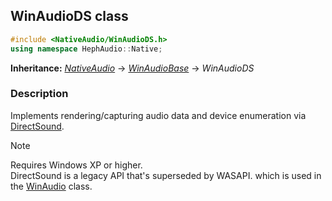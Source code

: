 ## WinAudioDS class
```c++
#include <NativeAudio/WinAudioDS.h>
using namespace HephAudio::Native;
```
**Inheritance:** *[NativeAudio](/docs/HephAudio/NativeAudio/NativeAudio.md)* -> *[WinAudioBase](/docs/HephAudio/NativeAudio/WinAudioBase.md)* -> *WinAudioDS*

### Description
Implements rendering/capturing audio data and device enumeration via [DirectSound](https://learn.microsoft.com/en-us/previous-versions/windows/desktop/ee416960(v=vs.85)).

> [!NOTE]
> Requires Windows XP or higher.<br>
> DirectSound is a legacy API that's superseded by WASAPI. which is used in the [WinAudio](/docs/HephAudio/NativeAudio/WinAudio.md) class.
